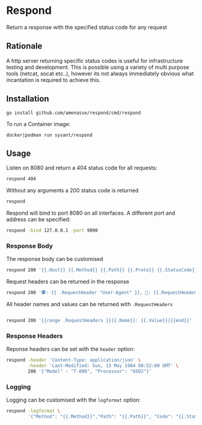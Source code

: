# Respond

Return a response with the specified status code for any request

## Rationale

A http server returning specific status codes is useful for infrastructure testing and development. This is possible using a variety of multi purpose tools (netcat, socat etc..), however its not always immediately obvious what incantation is required to achieve this.


## Installation

    go install github.com/amenasse/respond/cmd/respond



To run a Container image:

    docker|podman run sysant/respond


## Usage

Listen on 8080 and return a 404 status code for all requests:

```bash
respond 404
```


Without any arguments a 200 status code is returned

```bash
respond
```

Respond will bind to port 8080 on all interfaces. A different port and address can be specified:

```bash
respond -bind 127.0.0.1 -port 9090
```

### Response Body

The response body can be customised

```bash
respond 200 '{{.Host}} {{.Method}} {{.Path}} {{.Proto}} {{.StatusCode}} {{.Description}}\n'
```

Request headers can be returned in the response

```bash
respond 200 '🕵: {{ .RequestHeader "User-Agent" }}, 👻: {{.RequestHeader "Host"}}'
```


All header names and values can be returned with `.RequestHeaders`

```bash

respond 200 '{{range .RequestHeaders }}{{.Name}}: {{.Value}}|{{end}}'
```

### Response Headers

Reponse headers can be set with the `header` option:


```bash
respond -header 'Content-Type: application/json' \
        -header 'Last-Modified: Sun, 13 May 1984 08:52:00 GMT' \
        200 '{"Model" : "T-800", "Processor": "6502"}'
```

### Logging

Logging can be customised with the `logformat` option:

```bash
respond -logformat \
        '{"Method": "{{.Method}}","Path": "{{.Path}}", "Code": "{{.StatusCode}}"}'
```
